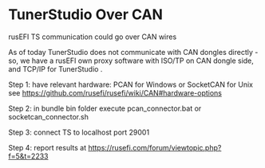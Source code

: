 # TunerStudio Over CAN

rusEFI TS communication could go over CAN wires

As of today TunerStudio does not communicate with CAN dongles directly - so, we have a rusEFI own proxy software with ISO/TP on CAN dongle side, and TCP/IP for TunerStudio .

Step 1: have relevant hardware: PCAN for Windows or SocketCAN for Unix see <https://github.com/rusefi/rusefi/wiki/CAN#hardware-options>

Step 2: in bundle bin folder execute pcan_connector.bat or socketcan_connector.sh

Step 3: connect TS to localhost port 29001

Step 4: report results at <https://rusefi.com/forum/viewtopic.php?f=5&t=2233>
